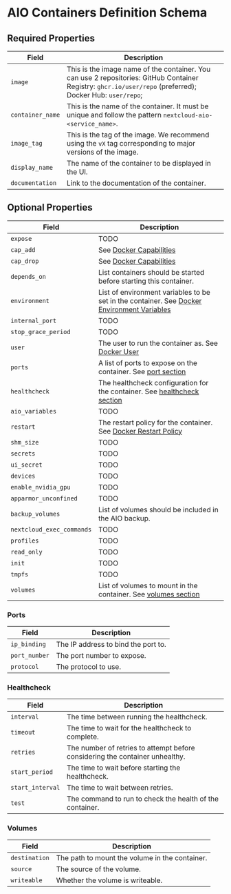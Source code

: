 # AIO Containers Definition Schema

## Required Properties

| Field            | Description                                                                                                                                               |
|------------------|-----------------------------------------------------------------------------------------------------------------------------------------------------------|
| `image`          | This is the image name of the container. You can use 2 repositories: GitHub Container Registry: `ghcr.io/user/repo` (preferred); Docker Hub: `user/repo`; |
| `container_name` | This is the name of the container. It must be unique and follow the pattern `nextcloud-aio-<service_name>`.                                               |
| `image_tag`      | This is the tag of the image. We recommend using the `vX` tag corresponding to major versions of the image.                                               |
| `display_name`   | The name of the container to be displayed in the UI.                                                                                                      |
| `documentation`  | Link to the documentation of the container.                                                                                                               |

## Optional Properties

| Field                     | Description                                                                                                                                                           |
|---------------------------|-----------------------------------------------------------------------------------------------------------------------------------------------------------------------|
| `expose`                  | TODO                                                                                                                                                                  |
| `cap_add`                 | See [Docker Capabilities](https://docs.docker.com/engine/reference/run/#runtime-privilege-and-linux-capabilities)                                                     |
| `cap_drop`                | See [Docker Capabilities](https://docs.docker.com/engine/reference/run/#runtime-privilege-and-linux-capabilities)                                                     |
| `depends_on`              | List containers should be started before starting this container.                                                                                                     |
| `environment`             | List of environment variables to be set in the container. See [Docker Environment Variables](https://docs.docker.com/engine/reference/run/#env-environment-variables) |
| `internal_port`           | TODO                                                                                                                                                                  |
| `stop_grace_period`       | TODO                                                                                                                                                                  |
| `user`                    | The user to run the container as. See [Docker User](https://docs.docker.com/engine/reference/run/#user)                                                               |
| `ports`                   | A list of ports to expose on the container. See [port section](#ports)                                                                                                |
| `healthcheck`             | The healthcheck configuration for the container. See [healthcheck section](#healthcheck)                                                                              |
| `aio_variables`           | TODO                                                                                                                                                                  |
| `restart`                 | The restart policy for the container. See [Docker Restart Policy](https://docs.docker.com/engine/reference/run/#restart-policies---restart)                           |
| `shm_size`                | TODO                                                                                                                                                                  |
| `secrets`                 | TODO                                                                                                                                                                  |
| `ui_secret`               | TODO                                                                                                                                                                  |
| `devices`                 | TODO                                                                                                                                                                  |
| `enable_nvidia_gpu`       | TODO                                                                                                                                                                  |
| `apparmor_unconfined`     | TODO                                                                                                                                                                  |
| `backup_volumes`          | List of volumes should be included in the AIO backup.                                                                                                                 |
| `nextcloud_exec_commands` | TODO                                                                                                                                                                  |
| `profiles`                | TODO                                                                                                                                                                  |
| `read_only`               | TODO                                                                                                                                                                  |
| `init`                    | TODO                                                                                                                                                                  |
| `tmpfs`                   | TODO                                                                                                                                                                  |
| `volumes`                 | List of volumes to mount in the container. See [volumes section](#volumes)                                                                                            |

### Ports

| Field         | Description                         |
|---------------|-------------------------------------|
| `ip_binding`  | The IP address to bind the port to. |
| `port_number` | The port number to expose.          |
| `protocol`    | The protocol to use.                |

### Healthcheck

| Field            | Description                                                                  |
|------------------|------------------------------------------------------------------------------|
| `interval`       | The time between running the healthcheck.                                    |
| `timeout`        | The time to wait for the healthcheck to complete.                            |
| `retries`        | The number of retries to attempt before considering the container unhealthy. |
| `start_period`   | The time to wait before starting the healthcheck.                            |
| `start_interval` | The time to wait between retries.                                            |
| `test`           | The command to run to check the health of the container.                     |

### Volumes

| Field         | Description                                    |
|---------------|------------------------------------------------|
| `destination` | The path to mount the volume in the container. |
| `source`      | The source of the volume.                      |
| `writeable`   | Whether the volume is writeable.               |
